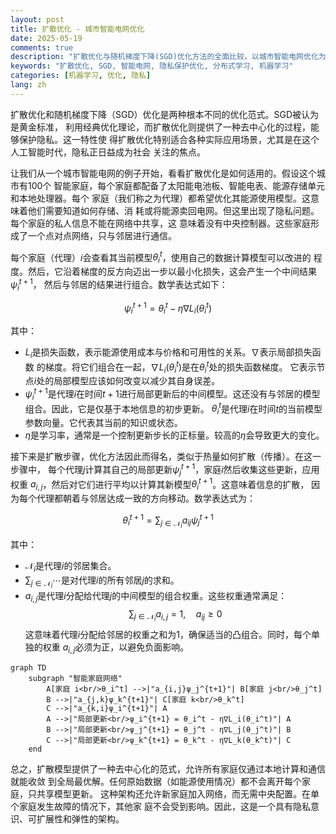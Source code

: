 ```yaml
---
layout: post
title: 扩散优化 - 城市智能电网优化
date: 2025-05-19
comments: true
description: "扩散优化与随机梯度下降(SGD)优化方法的全面比较，以城市智能电网优化为例"
keywords: "扩散优化, SGD, 智能电网, 隐私保护优化, 分布式学习, 机器学习"
categories: [机器学习, 优化, 隐私]
lang: zh
---
```


扩散优化和随机梯度下降（SGD）优化是两种根本不同的优化范式。SGD被认为是黄金标准，
利用经典优化理论，而扩散优化则提供了一种去中心化的过程，能够保护隐私。这一特性使
得扩散优化特别适合各种实际应用场景，尤其是在这个人工智能时代，隐私正日益成为社会
关注的焦点。

让我们从一个城市智能电网的例子开始，看看扩散优化是如何适用的。假设这个城市有100个
智能家庭，每个家庭都配备了太阳能电池板、智能电表、能源存储单元和本地处理器。每个
家庭（我们称之为代理）都希望优化其能源使用模型。这意味着他们需要知道如何存储、消
耗或将能源卖回电网。但这里出现了隐私问题。每个家庭的私人信息不能在网络中共享，这
意味着没有中央控制器。这些家庭形成了一个点对点网络，只与邻居进行通信。

每个家庭（代理）$i$会查看其当前模型$\theta_i^t$，使用自己的数据计算模型可以改进的
程度。然后，它沿着梯度的反方向迈出一步以最小化损失，这会产生一个中间结果$\psi_i^{t+1}$，
然后与邻居的结果进行组合。数学表达式如下：

$$ \psi_i^{t+1} = \theta_i^t - \eta \nabla L_i(\theta_i^t) $$

其中：

- $L_i$是损失函数，表示能源使用成本与价格和可用性的关系。$\nabla$表示局部损失函数
  的梯度。将它们组合在一起，$\nabla L_i(\theta_i^t)$是在$\theta_i^t$处的损失函数梯度。
  它表示节点$i$处的局部模型应该如何改变以减少其自身误差。
- $\psi_i^{t+1}$是代理$i$在时间$t+1$进行局部更新后的中间模型。这还没有与邻居的模型
  组合。因此，它是仅基于本地信息的初步更新。
  $\theta_i^t$是代理$i$在时间$t$的当前模型参数向量。它代表其当前的知识或状态。
- $\eta$是学习率，通常是一个控制更新步长的正标量。较高的$\eta$会导致更大的变化。

接下来是扩散步骤，优化方法因此而得名，类似于热量如何扩散（传播）。在这一步骤中，
每个代理$j$计算其自己的局部更新$\psi_j^{t+1}$，家庭$i$然后收集这些更新，应用权重
$a_{i,j}$，然后对它们进行平均以计算其新模型$\theta_i^{t+1}$。这意味着信息的扩散，
因为每个代理都朝着与邻居达成一致的方向移动。数学表达式为：

$$\theta_i^{t+1} = \sum_{j \in \mathcal{N}_i} a_{ij} \psi_j^{t+1}$$

其中：

- $\mathcal{N}_i$是代理$i$的邻居集合。
- $\sum_{j \in \mathcal{N}_i} \cdots$是对代理$i$的所有邻居$j$的求和。
- $a_{i,j}$是代理$i$分配给代理$j$的中间模型的组合权重。这些权重通常满足：
  $$
  \sum_{j \in \mathcal{N}_i} a_{i,j} = 1,\quad a_{ij} \geq 0
  $$
这意味着代理$i$分配给邻居的权重之和为1，确保适当的凸组合。同时，每个单独的权重
$a_{i,j}$必须为正，以避免负面影响。

```mermaid
graph TD
    subgraph "智能家庭网络"
        A[家庭 i<br/>θ_i^t] -->|"a_{i,j}ψ_j^{t+1}"| B[家庭 j<br/>θ_j^t]
        B -->|"a_{j,k}ψ_k^{t+1}"| C[家庭 k<br/>θ_k^t]
        C -->|"a_{k,i}ψ_i^{t+1}"| A
        A -->|"局部更新<br/>ψ_i^{t+1} = θ_i^t - η∇L_i(θ_i^t)"| A
        B -->|"局部更新<br/>ψ_j^{t+1} = θ_j^t - η∇L_j(θ_j^t)"| B
        C -->|"局部更新<br/>ψ_k^{t+1} = θ_k^t - η∇L_k(θ_k^t)"| C
    end
```

总之，扩散模型提供了一种去中心化的范式，允许所有家庭仅通过本地计算和通信就能收敛
到全局最优解。任何原始数据（如能源使用情况）都不会离开每个家庭，只共享模型更新。
这种架构还允许新家庭加入网络，而无需中央配置。在单个家庭发生故障的情况下，其他家
庭不会受到影响。因此，这是一个具有隐私意识、可扩展性和弹性的架构。 